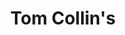 ---
title: "Tom Collin's"
description: "Gin, citron, eau gazeuse, sucre de canne"
price: "7.00"
image: "tom_collins.webp"
---